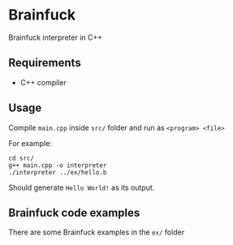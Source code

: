 # Brainfuck
Brainfuck interpreter in C++

## Requirements
* C++ compiler

## Usage
Compile `main.cpp` inside `src/` folder and run as `<program> <file>`

For example:
```
cd src/
g++ main.cpp -o interpreter  
./interpreter ../ex/hello.b
```
Should generate
`Hello World!`
as its output.

## Brainfuck code examples
There are some Brainfuck examples in the `ex/` folder
